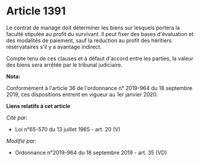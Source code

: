 # Article 1391

Le contrat de mariage doit déterminer les biens sur lesquels portera la faculté stipulée au profit du survivant. Il peut
fixer des bases d'évaluation et des modalités de paiement, sauf la réduction au profit des héritiers réservataires s'il y a
avantage indirect.

Compte tenu de ces clauses et à défaut d'accord entre les parties, la valeur des biens sera arrêtée par le tribunal
judiciaire.

**Nota:**

Conformément à l'article 36 de l'ordonnance n° 2019-964 du 18 septembre 2019, ces dispositions entrent en vigueur au 1er
janvier 2020.

**Liens relatifs à cet article**

_Cité par_:

  - Loi n°65-570 du 13 juillet 1965 - art. 20 (V)

_Modifié par_:

  - Ordonnance n°2019-964 du 18 septembre 2019 - art. 35 (VD)
